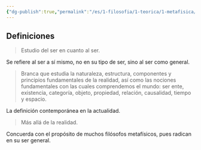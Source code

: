 ```yaml
---
{"dg-publish":true,"permalink":"/es/1-filosofia/1-teorica/1-metafisica/","created":"","updated":""}
---
```


## Definiciones
> Estudio del ser en cuanto al ser.

Se refiere al ser a sí mismo, no en su tipo de ser, sino al ser como general.
> Branca que estudia la naturaleza, estructura, componentes y principios fundamentales de la realidad, así como las nociones fundamentales con las cuales comprendemos el mundo: ser ente, existencia, categoría, objeto, propiedad, relación, causalidad, tiempo y espacio.

La definición contemporánea en la actualidad.
> Más allá de la realidad.

Concuerda con el propósito de muchos filósofos metafísicos, pues radican en su ser general.